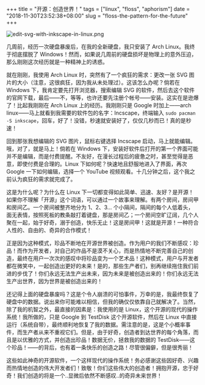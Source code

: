+++
title = "开源：创造世界！"
tags = ["linux", "floss", "aphorism"]
date = "2018-11-30T23:52:38+08:00"
slug = "floss-the-pattern-for-the-future"
+++

![edit-svg-with-inkscape-in-linux.png](/images/edit-svg-with-inkscape-in-linux.png "在 Arch Linux 上用 Inkscape 编辑 SVG 图片")

几周前，经历一次硬盘暴废后，在我的全新硬盘，我只安装了 Arch Linux。我终于彻底摆脱了 Windows！然而，如果说几周前的硬盘损坏是物理上的意外压迫，那么刚刚这次经历就是一种精神上的诱惑。

就在刚刚，我使用 Arch Linux 时，突然有了一个疯狂的需求：更改一张 SVG 图片的大小（注意，这很疯狂，因为我从未处理过）。这该怎么办呢？倘若在 Windows 下，我肯定要先打开浏览器，搜索编辑 SVG 的软件，然后去这个软件的官网下载，最后——不，等等，也许还要先注册个帐号——安装。这实在是逊爆了！比起我刚刚在 Arch Linux 上的经历。我刚刚只是 Google 时加上——arch linux——马上就看到我需要的软件包的名字：Incscape，终端输入 `sudo pacman -S inkscape`，回车，好了！没错，秒速就安装好了，仅仅几秒而已！真的是秒速！

回到那张我想编辑的 SVG 图片，鼠标右键选择 Incscape 启动，马上就能编辑。哦，对了，就是马上！倘若在 Windows 下，安装好软件后打开的第一个界面可能并不是编辑，而是付费提醒。不友好，在漫长过程后的疲惫之时，甚至觉得是恶意，即使付费是合理的。Linux 下如何呢？快速地且舒服地进入了界面，再次 Google 一下如何编辑，选择一个 YouTube 视频观看。十几分钟之后，这个我之前认为疯狂的需求就完成了。

这是为什么呢？为什么在 Linux 下一切都变得如此简单、迅速、友好？是开源！如果你不理解「开源」这个词语，可以通过一个故事来理解。有两个房间，房间甲和房间乙。一个房间被整齐地分为 1、2、3... 个小隔间，隔间的每个人低着头，面无表情，按照死板的教条敲打着键盘，那是房间乙；一个房间空旷辽阔，几个人聚在一起，始于好奇，溺于创造，快乐无止！这是房间甲！这就是开源！一种符合人性的、自由的、奇异的合作模式！

正是因为这种模式，珍品不断地在开源世界被创造。作为用户的我们不断感叹：珍品！而作为开发者，对自己的作品不是漠不关心，而是热情地不断完善自己的创造，最终在用户一次次的感叹中将珍品变为一个艺术品！这种模式，用户与开发者都在微笑中，一起创造出更好的未来！是的，那些生产者们，别再继续拖住我们前进的步伐了！你们永远无法生产出未来，因为未来是被创造出来的！你们永远无法生产出世界，因为世界是被创造出来的！

还记得上面的硬盘暴废吗？这是个令人崩溃的可怕事件，万幸的是，我最终恢复了硬盘中的数据。说出来你可能难以相信，但我的确仅仅依靠自己就解决了。当然，除了我的机智之外，最直接的因素是：我使用的是 Linux，这个开源的现代的操作系统！我所做的，只是 Google 到 TestDisk 这个开源软件，然后在 Linux 中直接运行（系统自带），最终顺利地恢复了我的数据。需注意的是，这是个小概率事件，而生产者从来不重视它们。但是，由于好奇，创造者到达世界的每个角落，而且是以优雅的方式，并创造出珍品！数据无价，拯救我的数据的 TestDisk——这个珍品！——的背后，也有着一条快乐的创造之路！尽管很偏僻，但是很秀丽！

这些如此神奇的开源软件，一个这样现代的操作系统！务必感谢这些因好奇、兴趣而热情地创造的伟大开发者们！致敬！你们这些伟大的创造者！拥抱开源，忠于好奇！我们创造的将是一个..显微后依然不断感叹..的奇异未来世界！
